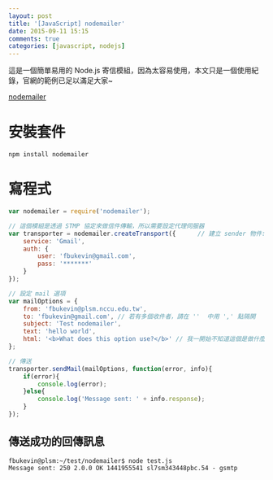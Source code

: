 ```yaml
---
layout: post
title: '[JavaScript] nodemailer'
date: 2015-09-11 15:15
comments: true
categories: [javascript, nodejs]
---
```

這是一個簡單易用的 Node.js 寄信模組，因為太容易使用，本文只是一個使用紀錄，官網的範例已足以滿足大家~

[nodemailer](http://www.nodemailer.com/)

# 安裝套件

`npm install nodemailer`

# 寫程式

```javascript
var nodemailer = require('nodemailer');

// 這個模組是透過 STMP 協定來做信件傳輸，所以需要設定代理伺服器
var transporter = nodemailer.createTransport({		// 建立 sender 物件: transporter
    service: 'Gmail',
    auth: {
        user: 'fbukevin@gmail.com',
        pass: '*******'
    }
});

// 設定 mail 選項
var mailOptions = {
    from: 'fbukevin@plsm.nccu.edu.tw',
    to: 'fbukevin@gmail.com', // 若有多個收件者，請在 ''  中用 ',' 點隔開
    subject: 'Test nodemailer',
    text: 'hello world',
    html: '<b>What does this option use?</b>' // 我一開始不知道這個是做什麼的
};

// 傳送
transporter.sendMail(mailOptions, function(error, info){
    if(error){
        console.log(error);
    }else{
        console.log('Message sent: ' + info.response);
    }
});
```

## 傳送成功的回傳訊息
```
fbukevin@plsm:~/test/nodemailer$ node test.js
Message sent: 250 2.0.0 OK 1441955541 sl7sm343448pbc.54 - gsmtp
```
